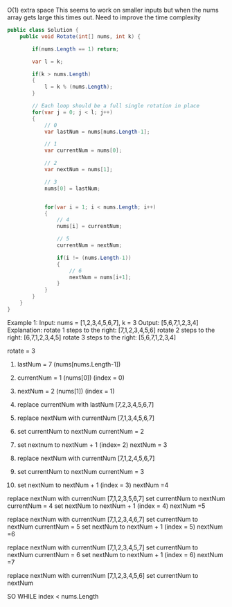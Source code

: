 O(1) extra space
This seems to work on smaller inputs but when the nums array gets large this times out. Need to improve the time complexity



```cs
public class Solution {
    public void Rotate(int[] nums, int k) {

        if(nums.Length == 1) return;

        var l = k;

        if(k > nums.Length)
        {
            l = k % (nums.Length);
        }

        // Each loop should be a full single rotation in place
        for(var j = 0; j < l; j++)
        {
            // 0
            var lastNum = nums[nums.Length-1];

            // 1
            var currentNum = nums[0];

            // 2
            var nextNum = nums[1];

            // 3
            nums[0] = lastNum;


            for(var i = 1; i < nums.Length; i++)
            {
                // 4
                nums[i] = currentNum;

                // 5
                currentNum = nextNum;

                if(i != (nums.Length-1))
                {
                    // 6
                    nextNum = nums[i+1];
                }
            }
        }
    }
}


```

Example 1:
Input: nums = [1,2,3,4,5,6,7], k = 3
Output: [5,6,7,1,2,3,4]
Explanation:
rotate 1 steps to the right: [7,1,2,3,4,5,6]
rotate 2 steps to the right: [6,7,1,2,3,4,5]
rotate 3 steps to the right: [5,6,7,1,2,3,4]

rotate = 3
1. lastNum = 7 (nums[nums.Length-1])
2. currentNum = 1 (nums[0]) (index = 0)
3. nextNum = 2 (nums[1]) (index = 1)

4. replace currentNum with lastNum
[7,2,3,4,5,6,7]

1. replace nextNum with currentNum
[7,1,3,4,5,6,7]
1. set currentNum to nextNum
currentNum = 2
1. set nextnum to nextNum + 1 (index= 2)
nextNum = 3

1. replace nextNum with currentNum
[7,1,2,4,5,6,7]
1. set currentNum to nextNum
currentNum = 3
1. set nextNum to nextNum + 1 (index = 3)
nextNum =4

replace nextNum with currentNum
[7,1,2,3,5,6,7]
set currentNum to nextNum
currentNum = 4
set nextNum to nextNum + 1 (index = 4)
nextNum =5

replace nextNum with currentNum
[7,1,2,3,4,6,7]
set currentNum to nextNum
currentNum = 5
set nextNum to nextNum + 1 (index = 5)
nextNum =6

replace nextNum with currentNum
[7,1,2,3,4,5,7]
set currentNum to nextNum
currentNum = 6
set nextNum to nextNum + 1 (index = 6)
nextNum =7

replace nextNum with currentNum
[7,1,2,3,4,5,6]
set currentNum to nextNum

SO WHILE index < nums.Length